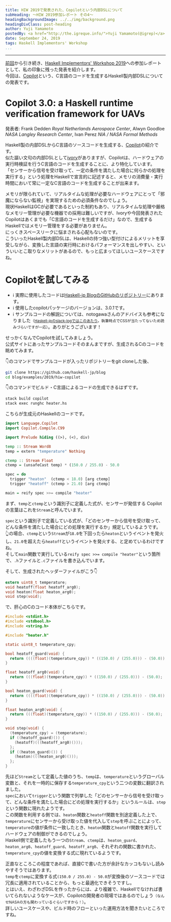 ```yaml
---
title: HIW 2019で発表された、Copilotという内部DSLについて
subHeading: ～HIW 2019参加レポート その4～
headingBackgroundImage: ../../img/background.png
headingDivClass: post-heading
author: Yuji Yamamoto
postedBy: <a href="http://the.igreque.info/">Yuji Yamamoto(@igrep)</a>
date: September 24, 2019
tags: Haskell Implementors' Workshop
...
```

---

[前回](/posts/2019/hiw-gibbon.html)から引き続き、[Haskell Implementors' Workshop 2019](https://icfp19.sigplan.org/home/hiw-2019#About)への参加レポートとして、私の印象に残った発表を紹介します。  
今回は、[Copilot](https://copilot-language.github.io/)という、C言語のコードを生成するHaskell製内部DSLについての発表です。

# Copilot 3.0: a Haskell runtime verification framework for UAVs

発表者: Frank Dedden *Royal Netherlands Aerospace Center*, Alwyn Goodloe *NASA Langley Research Center*, Ivan Perez *NIA / NASA Formal Methods*

Haskell製の内部DSLからC言語のソースコードを生成する、[Copilot](https://copilot-language.github.io/)の紹介です。  
似た謳い文句の内部DSLとして[ivory](http://hackage.haskell.org/package/ivory)がありますが、Copilotは、ハードウェアの実行時検証を行うC言語のコードを生成することに、より特化しています。  
「センサーから信号を受け取って、一定の条件を満たした場合に何らかの処理を実行する」という処理をHaskellで宣言的に記述すると、メモリの消費量・実行時間において常に一定なC言語のコードを生成することが出来ます。

メモリが限られていて、リアルタイムな処理が必要なハードウェアにとって「邪魔にならない監視」を実現するための必須条件なのでしょう。  
現状HaskellはGCが必要であるといった制約もあり、リアルタイムな処理や厳格なメモリー管理が必要な機器での採用は難しいですが、Ivoryや今回発表されたCopilotはあくまでも「C言語のコードを生成するだけ」なので、生成するHaskellではメモリー管理をする必要がありません。  
にっくきスペースリークに悩まされる心配もないのです。  
こういったHaskell製内部DSLは、Haskellの持つ強い型付けによるメリットを享受しながら、変換した言語の実行時におけるパフォーマンスを出しやすい、といういいとこ取りなメリットがあるので、もっと広まってほしいユースケースですね。

# Copilotを試してみる

- ℹ️ 実際に使用したコードは[Haskell-jp BlogのGitHubのリポジトリー](https://github.com/haskell-jp/blog/tree/master/examples/2019/hiw-copilot)にあります。
- ℹ️ 使用したcopilotパッケージのバージョンは、3.0.1です。
- ℹ️ サンプルコードの解説については、notogawaさんのアドバイスも参考になりました<small>（[Haskell-jpのslack-logではこのあたり](https://haskell.jp/slack-log/html/C4M4TT8JJ/46.html#message-1554858057.072700)。執筆時点でCSSが当たってないため読みづらいですが一応）</small>。ありがとうございます！

せっかくなんでCopilotを試してみましょう。  
公式サイトにあったサンプルコードそのまんまですが、生成されるCのコードを眺めてみます。

👇のコマンドでサンプルコードが入ったリポジトリーをgit cloneした後、

```bash
git clone https://github.com/haskell-jp/blog
cd blog/examples/2019/hiw-copilot
```

👇のコマンドでビルド・C言語によるコードの生成できるはずです。

```bash
stack build copilot
stack exec runghc heater.hs
```

こちらが生成元のHaskellのコードです。  

```haskell:heater.hs
import Language.Copilot
import Copilot.Compile.C99

import Prelude hiding ((>), (<), div)

temp :: Stream Word8
temp = extern "temperature" Nothing

ctemp :: Stream Float
ctemp = (unsafeCast temp) * (150.0 / 255.0) - 50.0

spec = do
  trigger "heaton"  (ctemp < 18.0) [arg ctemp]
  trigger "heatoff" (ctemp > 21.0) [arg ctemp]

main = reify spec >>= compile "heater"
```

まず、`temp`と`ctemp`という識別子に定義した式が、センサーが発信する
Copilotの言葉はこれを`Stream`と呼んでいます。

`spec`という識別子で定義している式が、「どのセンサーから信号を受け取って、どんな条件を満たした場合にどの処理を実行するか」規定しているようです。  
👆の場合、`ctemp`という`Stream`が`18.0`を下回ったら`heaton`というイベントを発火し、`21.0`を超えたら`heatoff`というイベントを発火する、と定めているわけですね。  
そして`main`関数で実行している`reify spec >>= compile "heater"`という箇所で、`.h`ファイルと`.c`ファイルを書き込んでいます。

そして、生成されたヘッダーファイルがこう👇

```c:heater.h
extern uint8_t temperature;
void heatoff(float heatoff_arg0);
void heaton(float heaton_arg0);
void step(void);
```

で、肝心のCのコード本体がこちらです。

```c:heater.c
#include <stdint.h>
#include <stdbool.h>
#include <string.h>

#include "heater.h"

static uint8_t temperature_cpy;

bool heatoff_guard(void) {
  return ((((float)(temperature_cpy)) * ((150.0) / (255.0))) - (50.0)) > (21.0);
}

float heatoff_arg0(void) {
  return (((float)(temperature_cpy)) * ((150.0) / (255.0))) - (50.0);
}

bool heaton_guard(void) {
  return ((((float)(temperature_cpy)) * ((150.0) / (255.0))) - (50.0)) < (18.0);
}

float heaton_arg0(void) {
  return (((float)(temperature_cpy)) * ((150.0) / (255.0))) - (50.0);
}

void step(void) {
  (temperature_cpy) = (temperature);
  if ((heatoff_guard)()) {
    (heatoff)(((heatoff_arg0)()));
  };
  if ((heaton_guard)()) {
    (heaton)(((heaton_arg0)()));
  };
}
```

先ほど`Stream`として定義した値のうち、`temp`は、`temperature`というグローバル変数と、それを一時的に保存する`temperature_cpy`という二つの変数に翻訳されました。  
`spec`において`trigger`という関数で列挙した「どのセンサーから信号を受け取って、どんな条件を満たした場合にどの処理を実行するか」というルールは、`step`という関数に現れたようです。  
この関数を利用する側では、`heaton`関数と`heatoff`関数を別途定義した上で、`temperature`にセンサーから受け取った値を代入して`step`を呼ぶことによって、`temperature`の値が条件に一致したとき、`heaton`関数と`heatoff`関数を実行してハードウェアの制御ができるのでしょう。  
Haskell側で定義したもう一つの`Stream`、`ctemp`は、`heaton_guard`、`heaton_arg0`、`heatoff_guard`、`heatoff_arg0`、それぞれの関数に書かれた、`temperature_cpy`の値を変換する式に現れているようです。

正直なところこの程度であれば、直接Cで書いた方が余計なカッコもないし読みやすそうではあります。  
`temp`を`ctemp`に変換する式`(150.0 / 255.0) - 50.0`が変換後のソースコードでは冗長に適用されていることから、もっと最適化できそうですし。  
とはいえ、わざわざDSLを作ったからには、より複雑で、Haskellでなければ書いてられないようなケースが、Copilotの開発者の現場ではあるのでしょう<small>（なんせNASAの方も関わっているぐらいですから！）</small>。  
詳しいユースケースや、ビルド時のフローといった運用方法を聞きたいところですね。
